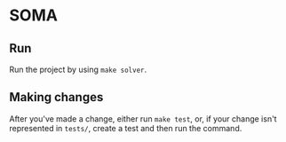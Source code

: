 SOMA
======

Run
------

Run the project by using `make solver`.

Making changes
------

After you've made a change, either run `make test`,
or, if your change isn't represented in `tests/`,
create a test and then run the command.
